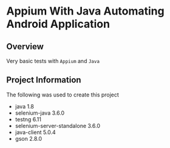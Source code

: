 # Appium With Java Automating Android Application

## Overview 
Very basic tests with `Appium` and `Java`

## Project Information
The following was used to create this project
* java 1.8
* selenium-java 3.6.0
* testng 6.11
* selenium-server-standalone 3.6.0
* java-client 5.0.4
* gson 2.8.0
